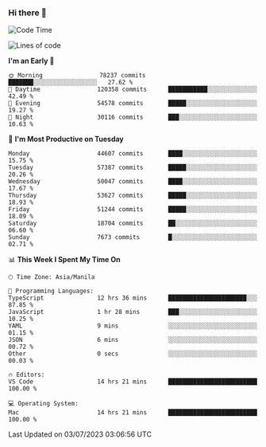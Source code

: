 ### Hi there 👋

<!--START_SECTION:waka-->
![Code Time](http://img.shields.io/badge/Code%20Time-4%2C128%20hrs%2023%20mins-blue)

![Lines of code](https://img.shields.io/badge/From%20Hello%20World%20I%27ve%20Written-108.6%20million%20lines%20of%20code-blue)

**I'm an Early 🐤** 

```text
🌞 Morning                78237 commits       ███████░░░░░░░░░░░░░░░░░░   27.62 % 
🌆 Daytime                120358 commits      ███████████░░░░░░░░░░░░░░   42.49 % 
🌃 Evening                54578 commits       █████░░░░░░░░░░░░░░░░░░░░   19.27 % 
🌙 Night                  30116 commits       ███░░░░░░░░░░░░░░░░░░░░░░   10.63 % 
```
📅 **I'm Most Productive on Tuesday** 

```text
Monday                   44607 commits       ████░░░░░░░░░░░░░░░░░░░░░   15.75 % 
Tuesday                  57387 commits       █████░░░░░░░░░░░░░░░░░░░░   20.26 % 
Wednesday                50047 commits       ████░░░░░░░░░░░░░░░░░░░░░   17.67 % 
Thursday                 53627 commits       █████░░░░░░░░░░░░░░░░░░░░   18.93 % 
Friday                   51244 commits       █████░░░░░░░░░░░░░░░░░░░░   18.09 % 
Saturday                 18704 commits       ██░░░░░░░░░░░░░░░░░░░░░░░   06.60 % 
Sunday                   7673 commits        █░░░░░░░░░░░░░░░░░░░░░░░░   02.71 % 
```


📊 **This Week I Spent My Time On** 

```text
🕑︎ Time Zone: Asia/Manila

💬 Programming Languages: 
TypeScript               12 hrs 36 mins      ██████████████████████░░░   87.85 % 
JavaScript               1 hr 28 mins        ███░░░░░░░░░░░░░░░░░░░░░░   10.25 % 
YAML                     9 mins              ░░░░░░░░░░░░░░░░░░░░░░░░░   01.15 % 
JSON                     6 mins              ░░░░░░░░░░░░░░░░░░░░░░░░░   00.72 % 
Other                    0 secs              ░░░░░░░░░░░░░░░░░░░░░░░░░   00.03 % 

🔥 Editors: 
VS Code                  14 hrs 21 mins      █████████████████████████   100.00 % 

💻 Operating System: 
Mac                      14 hrs 21 mins      █████████████████████████   100.00 % 
```


 Last Updated on 03/07/2023 03:06:56 UTC
<!--END_SECTION:waka-->


<!--
**rad182/rad182** is a ✨ _special_ ✨ repository because its `README.md` (this file) appears on your GitHub profile.

Here are some ideas to get you started:

- 🔭 I’m currently working on ...
- 🌱 I’m currently learning ...
- 👯 I’m looking to collaborate on ...
- 🤔 I’m looking for help with ...
- 💬 Ask me about ...
- 📫 How to reach me: ...
- 😄 Pronouns: ...
- ⚡ Fun fact: ...
-->
